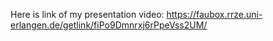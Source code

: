 Here is link of my presentation video:
https://faubox.rrze.uni-erlangen.de/getlink/fiPo9Dmnrxj6rPpeVss2UM/